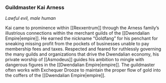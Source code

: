 ### Guildmaster Kai Arness

_Lawful evil, male human_

Kai came to prominence within [[Rexxentrum]] through the Arness family’s illustrious connections within the merchant guilds of the [[Dwendalian Empire|empire]]. He earned the nickname “Goldfang” for his penchant for sneaking missing profit from the pockets of businesses unable to pay membership fees and taxes. Respected and feared for ruthlessly governing the many guilds and organizations that drive the Dwendalian economy, his private worship of [[Asmodeus]] guides his ambition to mingle with dangerous figures in the [[Dwendalian Empire|empire]]. The guildmaster often works with Exchequer Drooze to maintain the proper flow of gold into the coffers of the [[Dwendalian Empire|empire]].